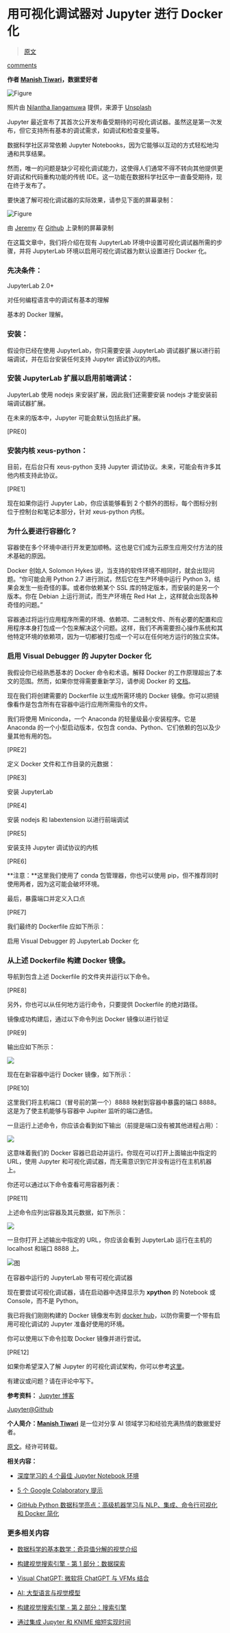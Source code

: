 # 用可视化调试器对 Jupyter 进行 Docker 化

> [原文](https://www.kdnuggets.com/2020/04/dockerize-jupyter-visual-debugger.html)

[comments](#comments)

**作者 [Manish Tiwari](https://www.linkedin.com/in/manish-kumar-tiwari/)，数据爱好者**

![Figure](../Images/b9e0fd2862820e4423939d8b443837c6.png)

照片由 [Nilantha Ilangamuwa](https://unsplash.com/@ilangamuwa?utm_source=medium&utm_medium=referral) 提供，来源于 [Unsplash](https://unsplash.com/?utm_source=medium&utm_medium=referral)

Jupyter 最近宣布了其首次公开发布备受期待的可视化调试器。虽然这是第一次发布，但它支持所有基本的调试需求，如调试和检查变量等。

数据科学社区非常依赖 Jupyter Notebooks，因为它能够以互动的方式轻松地沟通和共享结果。

然而，唯一的问题是缺少可视化调试能力，这使得人们通常不得不转向其他提供更好调试和代码重构功能的传统 IDE。这一功能在数据科学社区中一直备受期待，现在终于发布了。

要快速了解可视化调试器的实际效果，请参见下面的屏幕录制：

![Figure](../Images/94d10f5444d449de1cebb00591f968a3.png)

由 [Jeremy](https://github.com/jtpio) 在 [Github](https://github.com/jupyterlab/debugger/blob/master/screencast.gif) 上录制的屏幕录制

在这篇文章中，我们将介绍在现有 JupyterLab 环境中设置可视化调试器所需的步骤，并将 JupyterLab 环境以启用可视化调试器为默认设置进行 Docker 化。

### 先决条件：

JupyterLab 2.0+

对任何编程语言中的调试有基本的理解

基本的 Docker 理解。

### 安装：

假设你已经在使用 JupyterLab，你只需要安装 JupyterLab 调试器扩展以进行前端调试，并在后台安装任何支持 Jupyter 调试协议的内核。

### 安装 JupyterLab 扩展以启用前端调试：

JupyterLab 使用 nodejs 来安装扩展，因此我们还需要安装 nodejs 才能安装前端调试器扩展。

在未来的版本中，Jupyter 可能会默认包括此扩展。

[PRE0]

### 安装内核 xeus-python：

目前，在后台只有 xeus-python 支持 Jupyter 调试协议。未来，可能会有许多其他内核支持此协议。

[PRE1]

现在如果你运行 Jupyter Lab，你应该能够看到 2 个额外的图标，每个图标分别位于控制台和笔记本部分，针对 xeus-python 内核。

### 为什么要进行容器化？

容器使在多个环境中进行开发更加顺畅。这也是它们成为云原生应用交付方法的技术基础的原因。

Docker 创始人 Solomon Hykes 说，当支持的软件环境不相同时，就会出现问题。“你可能会用 Python 2.7 进行测试，然后它在生产环境中运行 Python 3，结果会发生一些奇怪的事。或者你依赖某个 SSL 库的特定版本，而安装的是另一个版本。你在 Debian 上运行测试，而生产环境在 Red Hat 上，这样就会出现各种奇怪的问题。”

容器通过将运行应用程序所需的环境、依赖项、二进制文件、所有必要的配置和应用程序本身打包成一个包来解决这个问题。这样，我们不再需要担心操作系统和其他特定环境的依赖项，因为一切都被打包成一个可以在任何地方运行的独立实体。

### 启用 Visual Debugger 的 Jupyter Docker 化

我假设你已经熟悉基本的 Docker 命令和术语。解释 Docker 的工作原理超出了本文的范围。然而，如果你觉得需要重新学习，请参阅 Docker 的 [文档](https://docs.docker.com/)。

现在我们将创建需要的 Dockerfile 以生成所需环境的 Docker 镜像。你可以把镜像看作是包含所有在容器中运行应用所需指令的文件。

我们将使用 Miniconda，一个 Anaconda 的轻量级最小安装程序。它是 Anaconda 的一个小型启动版本，仅包含 conda、Python、它们依赖的包以及少量其他有用的包。

[PRE2]

定义 Docker 文件和工作目录的元数据：

[PRE3]

安装 JupyterLab

[PRE4]

安装 nodejs 和 labextension 以进行前端调试

[PRE5]

安装支持 Jupyter 调试协议的内核

[PRE6]

**注意：**这里我们使用了 conda 包管理器，你也可以使用 pip，但不推荐同时使用两者，因为这可能会破坏环境。

最后，暴露端口并定义入口点

[PRE7]

我们最终的 Dockerfile 应如下所示：

启用 Visual Debugger 的 JupyterLab Docker 化

### 从上述 Dockerfile 构建 Docker 镜像。

导航到包含上述 Dockerfile 的文件夹并运行以下命令。

[PRE8]

另外，你也可以从任何地方运行命令，只要提供 Dockerfile 的绝对路径。

镜像成功构建后，通过以下命令列出 Docker 镜像以进行验证

[PRE9]

输出应如下所示：

![](../Images/4d9348c00df9a889ea45e8f5a9d13fed.png)

现在在新容器中运行 Docker 镜像，如下所示：

[PRE10]

这里我们将主机端口（冒号前的第一个）8888 映射到容器中暴露的端口 8888。这是为了使主机能够与容器中 Jupiter 监听的端口通信。

一旦运行上述命令，你应该会看到如下输出（前提是端口没有被其他进程占用）：

![](../Images/52ee4e3c29d5a884d81fa56bd5e5c92f.png)

这意味着我们的 Docker 容器已启动并运行。你现在可以打开上面输出中指定的 URL，使用 Jupyter 和可视化调试器，而无需意识到它并没有运行在主机机器上。

你还可以通过以下命令查看可用容器列表：

[PRE11]

上述命令应列出容器及其元数据，如下所示：

![](../Images/23094ef9780246a9158aed1a0794f675.png)

一旦你打开上述输出中指定的 URL，你应该会看到 JupyterLab 运行在主机的 localhost 和端口 8888 上。

![图](../Images/109e93190201264d560fd95d2bad0e59.png)

在容器中运行的 JupyterLab 带有可视化调试器

现在要尝试可视化调试器，请在启动器中选择显示为 **xpython** 的 Notebook 或 Console，而不是 Python。

我已将我们刚刚构建的 Docker 镜像发布到 [docker hub](https://hub.docker.com/repository/docker/beingmanish/visualdebugger-jupyter)，以防你需要一个带有启用可视化调试的 Jupyter 准备好使用的环境。

你可以使用以下命令拉取 Docker 镜像并进行尝试。

[PRE12]

如果你希望深入了解 Jupyter 的可视化调试架构，你可以参考[这里](https://blog.jupyter.org/a-visual-debugger-for-jupyter-914e61716559)。

有建议或问题？请在评论中写下。

**参考资料：** [Jupyter 博客](https://blog.jupyter.org/)

[Jupyter@Github](https://github.com/jupyter)

**个人简介：[Manish Tiwari](https://www.linkedin.com/in/manish-kumar-tiwari/)** 是一位对分享 AI 领域学习和经验充满热情的数据爱好者。

[原文](https://towardsdatascience.com/dockerize-jupyter-with-official-visual-debugger-enabled-cbce1840b7f)。经许可转载。

**相关内容：**

+   [深度学习的 4 个最佳 Jupyter Notebook 环境](/2020/03/4-best-jupyter-notebook-environments-deep-learning.html)

+   [5 个 Google Colaboratory 提示](/2020/03/5-google-colaboratory-tips.html)

+   [GitHub Python 数据科学亮点：高级机器学习与 NLP、集成、命令行可视化和 Docker 简化](/2018/10/github-python-data-science-spotlight.html)

### 更多相关内容

+   [数据科学的基本数学：奇异值分解的视觉介绍](https://www.kdnuggets.com/2022/06/essential-math-data-science-visual-introduction-singular-value-decomposition.html)

+   [构建视觉搜索引擎 - 第 1 部分：数据探索](https://www.kdnuggets.com/2022/02/building-visual-search-engine-part-1.html)

+   [Visual ChatGPT: 微软将 ChatGPT 与 VFMs 结合](https://www.kdnuggets.com/2023/03/visual-chatgpt-microsoft-combine-chatgpt-vfms.html)

+   [AI: 大型语言与视觉模型](https://www.kdnuggets.com/2023/06/ai-large-language-visual-models.html)

+   [构建视觉搜索引擎 - 第 2 部分：搜索引擎](https://www.kdnuggets.com/2022/02/building-visual-search-engine-part-2.html)

+   [通过集成 Jupyter 和 KNIME 缩短实现时间](https://www.kdnuggets.com/2021/12/cutting-implementation-time-integrating-jupyter-knime.html)
